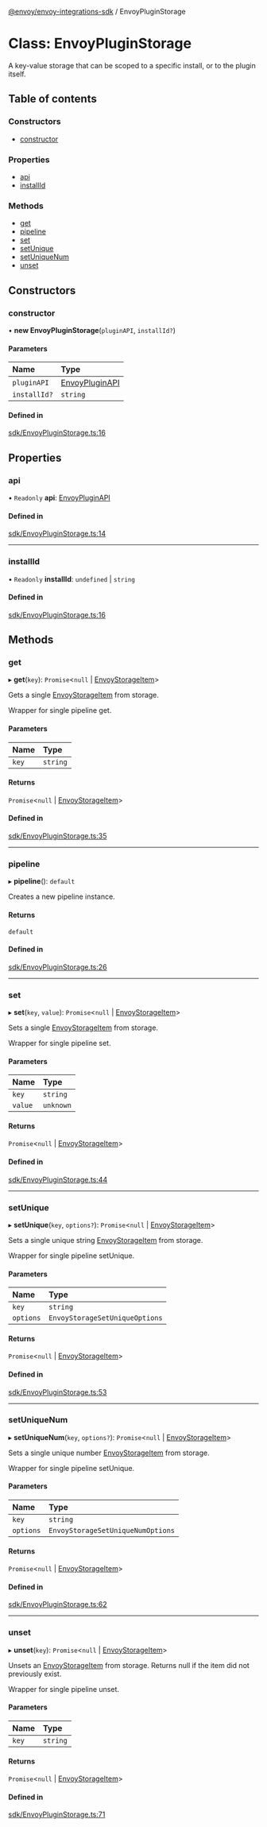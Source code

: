 [@envoy/envoy-integrations-sdk](../README.md) / EnvoyPluginStorage

# Class: EnvoyPluginStorage

A key-value storage that can be scoped to a specific install,
or to the plugin itself.

## Table of contents

### Constructors

- [constructor](envoypluginstorage.md#constructor)

### Properties

- [api](envoypluginstorage.md#api)
- [installId](envoypluginstorage.md#installid)

### Methods

- [get](envoypluginstorage.md#get)
- [pipeline](envoypluginstorage.md#pipeline)
- [set](envoypluginstorage.md#set)
- [setUnique](envoypluginstorage.md#setunique)
- [setUniqueNum](envoypluginstorage.md#setuniquenum)
- [unset](envoypluginstorage.md#unset)

## Constructors

### constructor

• **new EnvoyPluginStorage**(`pluginAPI`, `installId?`)

#### Parameters

| Name | Type |
| :------ | :------ |
| `pluginAPI` | [EnvoyPluginAPI](envoypluginapi.md) |
| `installId?` | `string` |

#### Defined in

[sdk/EnvoyPluginStorage.ts:16](https://github.com/envoy/envoy-integrations-sdk-nodejs/blob/c0e2fd5/src/sdk/EnvoyPluginStorage.ts#L16)

## Properties

### api

• `Readonly` **api**: [EnvoyPluginAPI](envoypluginapi.md)

#### Defined in

[sdk/EnvoyPluginStorage.ts:14](https://github.com/envoy/envoy-integrations-sdk-nodejs/blob/c0e2fd5/src/sdk/EnvoyPluginStorage.ts#L14)

___

### installId

• `Readonly` **installId**: `undefined` \| `string`

#### Defined in

[sdk/EnvoyPluginStorage.ts:16](https://github.com/envoy/envoy-integrations-sdk-nodejs/blob/c0e2fd5/src/sdk/EnvoyPluginStorage.ts#L16)

## Methods

### get

▸ **get**(`key`): `Promise`<``null`` \| [EnvoyStorageItem](../README.md#envoystorageitem)\>

Gets a single [EnvoyStorageItem](../README.md#envoystorageitem) from storage.

Wrapper for single pipeline get.

#### Parameters

| Name | Type |
| :------ | :------ |
| `key` | `string` |

#### Returns

`Promise`<``null`` \| [EnvoyStorageItem](../README.md#envoystorageitem)\>

#### Defined in

[sdk/EnvoyPluginStorage.ts:35](https://github.com/envoy/envoy-integrations-sdk-nodejs/blob/c0e2fd5/src/sdk/EnvoyPluginStorage.ts#L35)

___

### pipeline

▸ **pipeline**(): `default`

Creates a new pipeline instance.

#### Returns

`default`

#### Defined in

[sdk/EnvoyPluginStorage.ts:26](https://github.com/envoy/envoy-integrations-sdk-nodejs/blob/c0e2fd5/src/sdk/EnvoyPluginStorage.ts#L26)

___

### set

▸ **set**(`key`, `value`): `Promise`<``null`` \| [EnvoyStorageItem](../README.md#envoystorageitem)\>

Sets a single [EnvoyStorageItem](../README.md#envoystorageitem) from storage.

Wrapper for single pipeline set.

#### Parameters

| Name | Type |
| :------ | :------ |
| `key` | `string` |
| `value` | `unknown` |

#### Returns

`Promise`<``null`` \| [EnvoyStorageItem](../README.md#envoystorageitem)\>

#### Defined in

[sdk/EnvoyPluginStorage.ts:44](https://github.com/envoy/envoy-integrations-sdk-nodejs/blob/c0e2fd5/src/sdk/EnvoyPluginStorage.ts#L44)

___

### setUnique

▸ **setUnique**(`key`, `options?`): `Promise`<``null`` \| [EnvoyStorageItem](../README.md#envoystorageitem)\>

Sets a single unique string [EnvoyStorageItem](../README.md#envoystorageitem) from storage.

Wrapper for single pipeline setUnique.

#### Parameters

| Name | Type |
| :------ | :------ |
| `key` | `string` |
| `options` | `EnvoyStorageSetUniqueOptions` |

#### Returns

`Promise`<``null`` \| [EnvoyStorageItem](../README.md#envoystorageitem)\>

#### Defined in

[sdk/EnvoyPluginStorage.ts:53](https://github.com/envoy/envoy-integrations-sdk-nodejs/blob/c0e2fd5/src/sdk/EnvoyPluginStorage.ts#L53)

___

### setUniqueNum

▸ **setUniqueNum**(`key`, `options?`): `Promise`<``null`` \| [EnvoyStorageItem](../README.md#envoystorageitem)\>

Sets a single unique number [EnvoyStorageItem](../README.md#envoystorageitem) from storage.

Wrapper for single pipeline setUnique.

#### Parameters

| Name | Type |
| :------ | :------ |
| `key` | `string` |
| `options` | `EnvoyStorageSetUniqueNumOptions` |

#### Returns

`Promise`<``null`` \| [EnvoyStorageItem](../README.md#envoystorageitem)\>

#### Defined in

[sdk/EnvoyPluginStorage.ts:62](https://github.com/envoy/envoy-integrations-sdk-nodejs/blob/c0e2fd5/src/sdk/EnvoyPluginStorage.ts#L62)

___

### unset

▸ **unset**(`key`): `Promise`<``null`` \| [EnvoyStorageItem](../README.md#envoystorageitem)\>

Unsets an [EnvoyStorageItem](../README.md#envoystorageitem) from storage. Returns null if the item did not previously exist.

Wrapper for single pipeline unset.

#### Parameters

| Name | Type |
| :------ | :------ |
| `key` | `string` |

#### Returns

`Promise`<``null`` \| [EnvoyStorageItem](../README.md#envoystorageitem)\>

#### Defined in

[sdk/EnvoyPluginStorage.ts:71](https://github.com/envoy/envoy-integrations-sdk-nodejs/blob/c0e2fd5/src/sdk/EnvoyPluginStorage.ts#L71)
